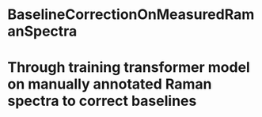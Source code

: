 # BaselineCorrectionOnMeasuredRamanSpectra
# Through training transformer model on manually annotated Raman spectra to correct baselines
